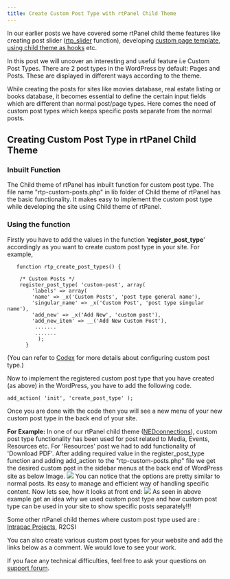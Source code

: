 ```yaml
---
title: Create Custom Post Type with rtPanel Child Theme
---
```


In our earlier posts we have covered some rtPanel child theme features like creating post slider ([rtp_slider](https://rtcamp.com/blog/implementing-rtpslider-child-theme/) function), developing [custom page template](https://rtcamp.com/blog/creating-custom-page-templates-rtpanel-child-theme/), [using child theme as hooks](https://rtcamp.com/blog/child-theme-development-rtpanel-part-2/) etc.

In this post we will uncover an interesting and useful feature i.e Custom Post Types. There are 2 post types in the WordPress by default: Pages and Posts. These are displayed in different ways according to the theme.

While creating the posts for sites like movies database, real estate listing or books database, it becomes essential to define the certain input fields which are different than normal post/page types. Here comes the need of custom post types which keeps specific posts separate from the normal posts.


## Creating Custom Post Type in rtPanel Child Theme




### Inbuilt Function


The Child theme of rtPanel has inbuilt function for custom post type. The file name "rtp-custom-posts.php" in lib folder of Child theme of rtPanel has the basic functionality. It makes easy to implement the custom post type while developing the site using Child theme of rtPanel.


### Using the function


Firstly you have to add the values in the function '**register_post_type**' accordingly as you want to create custom post type in your site.
For example,

    
       function rtp_create_post_types() {
    
        /* Custom Posts */
        register_post_type( 'custom-post', array(
            'labels' => array(
            'name' => _x('Custom Posts', 'post type general name'),
            'singular_name' => _x('Custom Post', 'post type singular name'),
            'add_new' => _x('Add New', 'custom post'),
            'add_new_item' => __('Add New Custom Post'),
             .......
             .......
              );
          }


(You can refer to [Codex](http://codex.wordpress.org/Function_Reference/register_post_type) for more details about configuring custom post type.)

Now to implement the registered custom post type that you have created (as above) in the WordPress, you have to add the following code.

    
    add_action( 'init', 'create_post_type' );


Once you are done with the code then you will see a new menu of your new custom post type in the back end of your site.


**For Example:**
In one of our rtPanel child theme ([NEDconnections](http://nedconnections.com)), custom post type functionality has been used for post related to Media, Events, Resources etc. For 'Resources' post we had to add functionality of 'Download PDF'.
After adding required value in the register_post_type function and adding add_action to the "rtp-custom-posts.php" file we get the desired custom post in the sidebar menus at the back end of WordPress site as below Image.
[![](https://rtcamp.com/wp-content/uploads/2012/01/custom-post33-600x377.jpg)](https://rtcamp.com/wp-content/uploads/2012/01/custom-post33.jpg)
You can notice that the options are pretty similar to normal posts. Its easy to manage and efficient way of handling specific content. Now lets see, how it looks at front end:
[![](https://rtcamp.com/wp-content/uploads/2012/01/custom-post-41-600x300.jpg)](https://rtcamp.com/wp-content/uploads/2012/01/custom-post-41.jpg)
As seen in above example get an idea why we used custom post type and how custom post type can be used in your site to show specific posts separately!!!


Some other rtPanel child themes where custom post type used are : [Intrapac Projects](http://www.intrapac.com.au/), R2CSI

You can also create various custom post types for your website and add the links below as a comment. We would love to see your work.

If you face any technical difficulties, feel free to ask your questions on [support forum](https://rtcamp.com/support/forum/rtpanel/forum/developer/).
